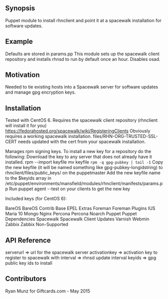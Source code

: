 ## Synopsis

Puppet module to install rhnclient and point it at a spacewalk installation for software updates.

## Example

Defaults are stored in params.pp
This module sets up the spacewalk client repository and installs rhnsd to run by default once an hour. Disables osad.

## Motivation

Needed to tie existing hosts into a Spacewalk server for software updates and manage gpg encryption keys.

## Installation

Tested with CentOS 6.
Requires the spacewalk client repository (rhnclient will install it for you) https://fedorahosted.org/spacewalk/wiki/RegisteringClients 
Obviously requires a working spacewalk installation.
files/RHN-ORG-TRUSTED-SSL-CERT needs updated with the cert from your spacewalk installation.

Manages rpm signing keys. To install a new key for a repository do the following:
Download the key to any server that does not already have it installed.
rpm --import keyfile
mv keyfile `rpm -q gpg-pubkey | tail -1`
Copy the new keyfile (it will be named something like gpg-pubkey-longidstring) to rhnclient/files/public_keys/ on the puppetmaster
Add the new keyfile name to the $keyids array in /etc/puppet/environments/mansfield/modules/rhnclient/manifests/params.pp
Run puppet agent --test on your clients to get the new key

Included keys (for CentOS 6):

BareOS
BareOS Contrib
Base
EPEL
Extras
Foreman
Foreman Plugins
IUS
Maria 10
Mongo
Nginx
Percona
Percona Noarch
Puppet
Puppet Dependencies
Spacewalk
Spacewalk Client
Updates
Varnish
Webmin
Zabbix
Zabbix Non-Supported

## API Reference

serverurl     => url for the spacewalk server
activationkey => activation key to register to spacewalk with
interval      => rhnsd update interval
keyids        => gpg public key ids to install

## Contributors

Ryan Munz for Giftcards.com - May 2015
